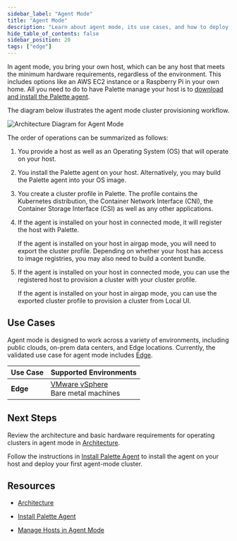 ```yaml
---
sidebar_label: "Agent Mode"
title: "Agent Mode"
description: "Learn about agent mode, its use cases, and how to deploy a cluster in agent mode. "
hide_table_of_contents: false
sidebar_position: 20
tags: ["edge"]
---
```


In agent mode, you bring your own host, which can be any host that meets the minimum hardware requirements, regardless
of the environment. This includes options like an AWS EC2 instance or a Raspberry Pi in your own home. All you need to
do to have Palette manage your host is to [download and install the Palette agent](./install-agent-host.md).

The diagram below illustrates the agent mode cluster provisioning workflow.

![Architecture Diagram for Agent Mode](/deployment-modes_agent-mode.webp)

The order of operations can be summarized as follows:

1. You provide a host as well as an Operating System (OS) that will operate on your host.

2. You install the Palette agent on your host. Alternatively, you may build the Palette agent into your OS image.

3. You create a cluster profile in Palette. The profile contains the Kubernetes distribution, the Container Network
   Interface (CNI), the Container Storage Interface (CSI) as well as any other applications.

4. If the agent is installed on your host in connected mode, it will register the host with Palette.

   If the agent is installed on your host in airgap mode, you will need to export the cluster profile. Depending on
   whether your host has access to image registries, you may also need to build a content bundle.

5. If the agent is installed on your host in connected mode, you can use the registered host to provision a cluster with
   your cluster profile.

   If the agent is installed on your host in airgap mode, you can use the exported cluster profile to provision a
   cluster from Local UI.

## Use Cases

Agent mode is designed to work across a variety of environments, including public clouds, on-prem data centers, and Edge
locations. Currently, the validated use case for agent mode includes [Edge](../../clusters/edge/edge.md).

| Use Case | Supported Environments                                                                                                  |
| -------- | ----------------------------------------------------------------------------------------------------------------------- |
| **Edge** | [VMware vSphere](../../clusters/edge/site-deployment/virtual-deployment/virtual-deployment.md)<br />Bare metal machines |

## Next Steps

Review the architecture and basic hardware requirements for operating clusters in agent mode in
[Architecture](./architecture.md).

Follow the instructions in [Install Palette Agent](install-agent-host.md) to install the agent on your host and deploy
your first agent-mode cluster.

## Resources

- [Architecture](./architecture.md)

- [Install Palette Agent](install-agent-host.md)

- [Manage Hosts in Agent Mode](./manage-agent/manage-agent.md)
